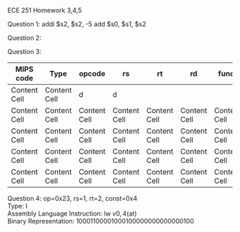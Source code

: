 ECE 251 Homework 3,4,5

Question 1: 
addi $s2, $s2, -5
add $s0, $s1, $s2

Question 2: 


Question 3:

| MIPS code     | Type          |  opcode       |      rs       | rt             |  rd            |  funct       |  imm       | Hex equivalent
| ------------- | ------------- | ------------- | ------------- | ------------- | ------------- | ------------- | ------------- | ------------- |
| Content Cell  | Content Cell  | d             | d              |              |                |            |                  |             |
| Content Cell  | Content Cell  |  Content Cell  | Content Cell  | Content Cell  | Content Cell  |Content Cell  |Content Cell  |Content Cell  
| Content Cell  | Content Cell  |  Content Cell  | Content Cell  | Content Cell  | Content Cell  |Content Cell  |Content Cell  |Content Cell  
| Content Cell  | Content Cell  |  Content Cell  | Content Cell  | Content Cell  | Content Cell  |Content Cell  |Content Cell  |Content Cell  
| Content Cell  | Content Cell  |  Content Cell  | Content Cell  | Content Cell  | Content Cell  |Content Cell  |Content Cell  |Content Cell  

Question 4: 
op=0x23, rs=1, rt=2, const=0x4 <br />
Type: I <br />
Assembly Language Instruction: lw $v0, 4($at) <br />
Binary Representation: 10001100001000100000000000000100
